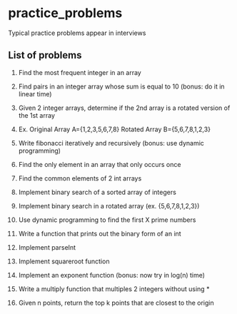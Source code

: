 # practice_problems
Typical practice problems appear in interviews

## List of problems
1. Find the most frequent integer in an array

2. Find pairs in an integer array whose sum is equal to 10 (bonus: do it in linear time)

3. Given 2 integer arrays, determine if the 2nd array is a rotated version of the 1st array

4. Ex. Original Array A={1,2,3,5,6,7,8} Rotated Array B={5,6,7,8,1,2,3}

5. Write fibonacci iteratively and recursively (bonus: use dynamic programming)

6. Find the only element in an array that only occurs once

7. Find the common elements of 2 int arrays

8. Implement binary search of a sorted array of integers

9. Implement binary search in a rotated array (ex. {5,6,7,8,1,2,3})

10. Use dynamic programming to find the first X prime numbers

11. Write a function that prints out the binary form of an int

12. Implement parseInt

13. Implement squareroot function

14. Implement an exponent function (bonus: now try in log(n) time)

15. Write a multiply function that multiples 2 integers without using *

16. Given n points, return the top k points that are closest to the origin
